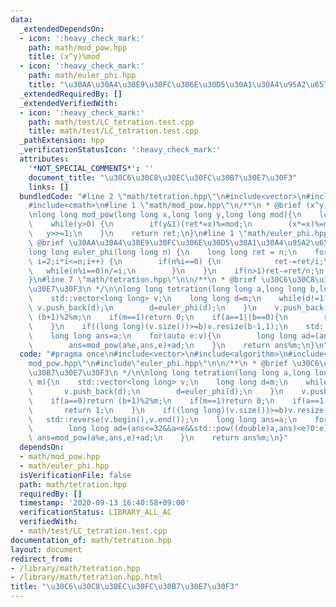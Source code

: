 ```yaml
---
data:
  _extendedDependsOn:
  - icon: ':heavy_check_mark:'
    path: math/mod_pow.hpp
    title: (x^y)%mod
  - icon: ':heavy_check_mark:'
    path: math/euler_phi.hpp
    title: "\u30AA\u30A4\u30E9\u30FC\u306E\u30D5\u30A1\u30A4\u95A2\u6570"
  _extendedRequiredBy: []
  _extendedVerifiedWith:
  - icon: ':heavy_check_mark:'
    path: math/test/LC_tetration.test.cpp
    title: math/test/LC_tetration.test.cpp
  _pathExtension: hpp
  _verificationStatusIcon: ':heavy_check_mark:'
  attributes:
    '*NOT_SPECIAL_COMMENTS*': ''
    document_title: "\u30C6\u30C8\u30EC\u30FC\u30B7\u30E7\u30F3"
    links: []
  bundledCode: "#line 2 \"math/tetration.hpp\"\n#include<vector>\n#include<algorithm>\n\
    #include<cmath>\n#line 1 \"math/mod_pow.hpp\"\n/**\n * @brief (x^y)%mod\n */\n\
    \nlong long mod_pow(long long x,long long y,long long mod){\n    long long ret=1;\n\
    \    while(y>0) {\n        if(y&1)(ret*=x)%=mod;\n        (x*=x)%=mod;\n     \
    \   y>>=1;\n    }\n    return ret;\n}\n#line 1 \"math/euler_phi.hpp\"\n/**\n *\
    \ @brief \u30AA\u30A4\u30E9\u30FC\u306E\u30D5\u30A1\u30A4\u95A2\u6570\n */\n\n\
    long long euler_phi(long long n) {\n    long long ret = n;\n    for(long long\
    \ i=2;i*i<=n;i++) {\n        if(n%i==0) {\n            ret-=ret/i;\n         \
    \   while(n%i==0)n/=i;\n        }\n    }\n    if(n>1)ret-=ret/n;\n    return ret;\n\
    }\n#line 7 \"math/tetration.hpp\"\n\n/**\n * @brief \u30C6\u30C8\u30EC\u30FC\u30B7\
    \u30E7\u30F3\n */\n\nlong long tetration(long long a,long long b,long long m){\n\
    \    std::vector<long long> v;\n    long long d=m;\n    while(d!=1){\n       \
    \ v.push_back(d);\n        d=euler_phi(d);\n    }\n    v.push_back(1);\n    if(a==0)return\
    \ (b+1)%2%m;\n    if(m==1)return 0;\n    if(a==1||b==0){\n        return 1;\n\
    \    }\n    if((long long)(v.size())>=b)v.resize(b-1,1);\n    std::reverse(v.begin(),v.end());\n\
    \    long long ans=a;\n    for(auto e:v){\n        long long ad=(ans<=32&&a<e&&std::pow((double)a,ans)<e?0:e);\n\
    \        ans=mod_pow(a%e,ans,e)+ad;\n    }\n    return ans%m;\n}\n"
  code: "#pragma once\n#include<vector>\n#include<algorithm>\n#include<cmath>\n#include\"\
    mod_pow.hpp\"\n#include\"euler_phi.hpp\"\n\n/**\n * @brief \u30C6\u30C8\u30EC\u30FC\
    \u30B7\u30E7\u30F3\n */\n\nlong long tetration(long long a,long long b,long long\
    \ m){\n    std::vector<long long> v;\n    long long d=m;\n    while(d!=1){\n \
    \       v.push_back(d);\n        d=euler_phi(d);\n    }\n    v.push_back(1);\n\
    \    if(a==0)return (b+1)%2%m;\n    if(m==1)return 0;\n    if(a==1||b==0){\n \
    \       return 1;\n    }\n    if((long long)(v.size())>=b)v.resize(b-1,1);\n \
    \   std::reverse(v.begin(),v.end());\n    long long ans=a;\n    for(auto e:v){\n\
    \        long long ad=(ans<=32&&a<e&&std::pow((double)a,ans)<e?0:e);\n       \
    \ ans=mod_pow(a%e,ans,e)+ad;\n    }\n    return ans%m;\n}"
  dependsOn:
  - math/mod_pow.hpp
  - math/euler_phi.hpp
  isVerificationFile: false
  path: math/tetration.hpp
  requiredBy: []
  timestamp: '2020-09-13 16:40:58+09:00'
  verificationStatus: LIBRARY_ALL_AC
  verifiedWith:
  - math/test/LC_tetration.test.cpp
documentation_of: math/tetration.hpp
layout: document
redirect_from:
- /library/math/tetration.hpp
- /library/math/tetration.hpp.html
title: "\u30C6\u30C8\u30EC\u30FC\u30B7\u30E7\u30F3"
---
```

